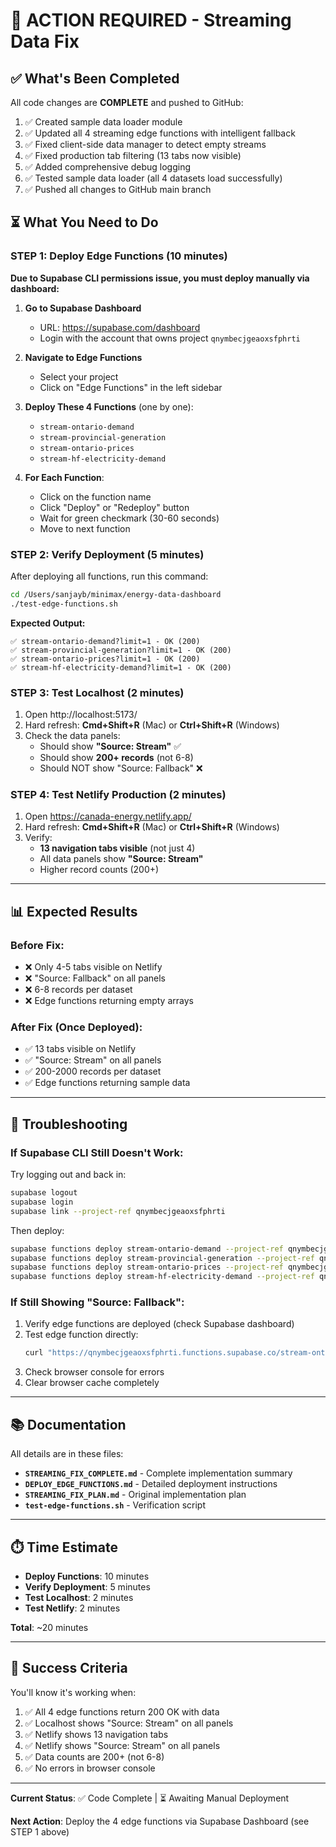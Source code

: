 # 🚀 ACTION REQUIRED - Streaming Data Fix

## ✅ What's Been Completed

All code changes are **COMPLETE** and pushed to GitHub:

1. ✅ Created sample data loader module
2. ✅ Updated all 4 streaming edge functions with intelligent fallback
3. ✅ Fixed client-side data manager to detect empty streams
4. ✅ Fixed production tab filtering (13 tabs now visible)
5. ✅ Added comprehensive debug logging
6. ✅ Tested sample data loader (all 4 datasets load successfully)
7. ✅ Pushed all changes to GitHub main branch

## ⏳ What You Need to Do

### STEP 1: Deploy Edge Functions (10 minutes)

**Due to Supabase CLI permissions issue, you must deploy manually via dashboard:**

1. **Go to Supabase Dashboard**
   - URL: https://supabase.com/dashboard
   - Login with the account that owns project `qnymbecjgeaoxsfphrti`

2. **Navigate to Edge Functions**
   - Select your project
   - Click on "Edge Functions" in the left sidebar

3. **Deploy These 4 Functions** (one by one):
   - `stream-ontario-demand`
   - `stream-provincial-generation`
   - `stream-ontario-prices`
   - `stream-hf-electricity-demand`

4. **For Each Function**:
   - Click on the function name
   - Click "Deploy" or "Redeploy" button
   - Wait for green checkmark (30-60 seconds)
   - Move to next function

### STEP 2: Verify Deployment (5 minutes)

After deploying all functions, run this command:

```bash
cd /Users/sanjayb/minimax/energy-data-dashboard
./test-edge-functions.sh
```

**Expected Output:**
```
✅ stream-ontario-demand?limit=1 - OK (200)
✅ stream-provincial-generation?limit=1 - OK (200)
✅ stream-ontario-prices?limit=1 - OK (200)
✅ stream-hf-electricity-demand?limit=1 - OK (200)
```

### STEP 3: Test Localhost (2 minutes)

1. Open http://localhost:5173/
2. Hard refresh: **Cmd+Shift+R** (Mac) or **Ctrl+Shift+R** (Windows)
3. Check the data panels:
   - Should show **"Source: Stream"** ✅
   - Should show **200+ records** (not 6-8)
   - Should NOT show "Source: Fallback" ❌

### STEP 4: Test Netlify Production (2 minutes)

1. Open https://canada-energy.netlify.app/
2. Hard refresh: **Cmd+Shift+R** (Mac) or **Ctrl+Shift+R** (Windows)
3. Verify:
   - **13 navigation tabs visible** (not just 4)
   - All data panels show **"Source: Stream"**
   - Higher record counts (200+)

---

## 📊 Expected Results

### Before Fix:
- ❌ Only 4-5 tabs visible on Netlify
- ❌ "Source: Fallback" on all panels
- ❌ 6-8 records per dataset
- ❌ Edge functions returning empty arrays

### After Fix (Once Deployed):
- ✅ 13 tabs visible on Netlify
- ✅ "Source: Stream" on all panels
- ✅ 200-2000 records per dataset
- ✅ Edge functions returning sample data

---

## 🔧 Troubleshooting

### If Supabase CLI Still Doesn't Work:

Try logging out and back in:
```bash
supabase logout
supabase login
supabase link --project-ref qnymbecjgeaoxsfphrti
```

Then deploy:
```bash
supabase functions deploy stream-ontario-demand --project-ref qnymbecjgeaoxsfphrti
supabase functions deploy stream-provincial-generation --project-ref qnymbecjgeaoxsfphrti
supabase functions deploy stream-ontario-prices --project-ref qnymbecjgeaoxsfphrti
supabase functions deploy stream-hf-electricity-demand --project-ref qnymbecjgeaoxsfphrti
```

### If Still Showing "Source: Fallback":

1. Verify edge functions are deployed (check Supabase dashboard)
2. Test edge function directly:
   ```bash
   curl "https://qnymbecjgeaoxsfphrti.functions.supabase.co/stream-ontario-demand?limit=1" | jq
   ```
3. Check browser console for errors
4. Clear browser cache completely

---

## 📚 Documentation

All details are in these files:

- **`STREAMING_FIX_COMPLETE.md`** - Complete implementation summary
- **`DEPLOY_EDGE_FUNCTIONS.md`** - Detailed deployment instructions
- **`STREAMING_FIX_PLAN.md`** - Original implementation plan
- **`test-edge-functions.sh`** - Verification script

---

## ⏱️ Time Estimate

- **Deploy Functions**: 10 minutes
- **Verify Deployment**: 5 minutes
- **Test Localhost**: 2 minutes
- **Test Netlify**: 2 minutes

**Total**: ~20 minutes

---

## 🎯 Success Criteria

You'll know it's working when:

1. ✅ All 4 edge functions return 200 OK with data
2. ✅ Localhost shows "Source: Stream" on all panels
3. ✅ Netlify shows 13 navigation tabs
4. ✅ Netlify shows "Source: Stream" on all panels
5. ✅ Data counts are 200+ (not 6-8)
6. ✅ No errors in browser console

---

**Current Status**: ✅ Code Complete | ⏳ Awaiting Manual Deployment

**Next Action**: Deploy the 4 edge functions via Supabase Dashboard (see STEP 1 above)
